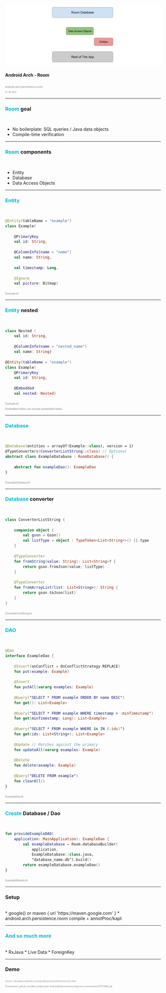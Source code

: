 ![Logo](mwm-2-room/room-2.png )

#### <span style="text-transform: none">Android Arch - Room</span>

<span style="color:gray; font-size:0.6em;">android.arch.persistence.room</span>
<br>
<span style="color:gray; font-size:0.5em;">13-10-2017</span>

---

### <span style="color: #00B8D4; text-transform: none">Room</span> <span style="text-transform: none">goal</span>
<br>

* No boilerplate: SQL queries / Java data objects
* Compile-time verification

---

### <span style="color: #00B8D4; text-transform: none">Room</span> <span style="text-transform: none">components</span>
<br>

* Entity
* Database
* Data Access Objects

---

### <span style="color: #00B8D4; text-transform: none">Entity</span>
<br>

```kotlin
@Entity(tableName = "example")
class Example(

    @PrimaryKey
    val id: String,
    
    @ColumnInfo(name = "name")
    val name: String,
    
    val timestamp: Long,
    
    @Ignore
    val picture: Bitmap)
```

<span style="color:gray; font-size:0.6em;">Example.kt</span>

---

### <span style="color: #00B8D4; text-transform: none">Entity</span> <span style="text-transform: none">nested</span>
<br>

```kotlin
class Nested (
    val id: String,
    
    @ColumnInfo(name = "nested_name")
    val name: String)

@Entity(tableName = "example")
class Example(
    @PrimaryKey
    val id: String,  
                          
    @Embedded
    val nested: Nested)
```

<span style="color:gray; font-size:0.6em;">Example.kt</span>
<br/>
<span style="color:gray; font-size:0.6em;">Embedded fields can include embedded fields.</span>

---

### <span style="color: #00B8D4; text-transform: none">Database</span>
<br>

```kotlin
@Database(entities = arrayOf(Example::class), version = 1)
@TypeConverters(ConverterListString::class) // Optional
abstract class ExampleDatabase : RoomDatabase() {

    abstract fun exampleDao(): ExampleDao
}
```

<span style="color:gray; font-size:0.6em;">ExampleDatabase.kt</span>

---

### <span style="color: #00B8D4; text-transform: none">Database</span> <span style="text-transform: none">converter</span>
<br>

```kotlin
class ConverterListString {

    companion object {
        val gson = Gson()
        val listType = object : TypeToken<List<String>>() {}.type
    }

    @TypeConverter
    fun fromString(value: String): List<String>? {
        return gson.fromJson(value, listType)
    }

    @TypeConverter
    fun fromArrayList(list: List<String>): String {
        return gson.toJson(list)
    }
}
```

<span style="color:gray; font-size:0.6em;">ConverterListString.kt</span>

---

### <span style="color: #00B8D4; text-transform: none">DAO</span>
<br>

```kotlin
@Dao
interface ExampleDao {

    @Insert(onConflict = OnConflictStrategy.REPLACE)
    fun put(example: Example)
    
    @Insert
    fun putAll(vararg examples: Example)

    @Query("SELECT * FROM example ORDER BY name DESC")
    fun get(): List<Example>
    
    @Query("SELECT * FROM example WHERE timestamp > :minTimestamp")
    fun get(minTimestamp: Long): List<Example>
    
    @Query("SELECT * FROM example WHERE is IN (:ids)")
    fun get(ids: List<String>): List<Example>
    
    @Update // Matches against the primary 
    fun updateAll(vararg examples: Example)

    @Delete
    fun delete(example: Example)

    @Query("DELETE FROM example")
    fun clearAll()
}
```

<span style="color:gray; font-size:0.6em;">ExampleDao.kt</span>

---

### <span style="color: #00B8D4; text-transform: none">Create</span> <span style="text-transform: none">Database / Dao</span>
<br>

```kotlin
fun provideExampleDAO(
    application: MainApplication): ExampleDao {
        val exampleDatabase = Room.databaseBuilder(
            application,
            ExampleDatabase::class.java,
            "database_name.db").build()
        return exampleDatabase.exampleDao()
}
```

<span style="color:gray; font-size:0.6em;">ExampleModule.kt</span>

---

### <span style="text-transform: none">Setup</span>
<br>
* google() or maven { url 'https://maven.google.com' }
* android.arch.persistence.room compile + annotProc/kapt

---

### <span style="color: #00B8D4; text-transform: none">And so much more</span>
<br>
* RxJava
* Live Data
* ForeignKey

---

### Demo

<span style="color:gray; font-size:0.5em;">Source: developer.android.com/topic/libraries/architecture/room.html</span>
</br>
<span style="color:gray; font-size:0.5em;">Presentation: github.com/Mercandj/tracker-android/blob/master/config/room-presentation/PITCHME.pdf</span>
